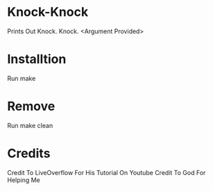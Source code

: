 # Knock-Knock
Prints Out Knock. Knock. &lt;Argument Provided>

# Installtion
Run make

# Remove
Run make clean

# Credits
Credit To LiveOverflow For His Tutorial On Youtube
Credit To God For Helping Me
